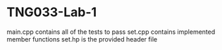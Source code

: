 # TNG033-Lab-1
main.cpp contains all of the tests to pass
set.cpp contains implemented member functions
set.hp is the provided header file
